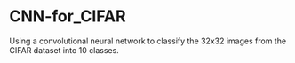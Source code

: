 # CNN-for_CIFAR
Using a convolutional neural network to classify the 32x32 images from the CIFAR dataset into 10 classes.
